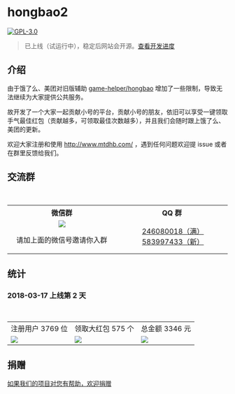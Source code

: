 # hongbao2

[![GPL-3.0](https://img.shields.io/badge/license-GPL--3.0-blue.svg)](LICENSE)

> 已上线（试运行中），稳定后网站会开源。[查看开发进度](https://github.com/game-helper/hongbao2/projects/1)

## 介绍

由于饿了么、美团对旧版辅助 [game-helper/hongbao](https://github.com/game-helper/hongbao) 增加了一些限制，导致无法继续为大家提供公共服务。

故开发了一个大家一起贡献小号的平台，贡献小号的朋友，依旧可以享受一键领取手气最佳红包（贡献越多，可领取最佳次数越多），并且我们会随时跟上饿了么、美团的更新。

欢迎大家注册和使用 http://www.mtdhb.com/ ，遇到任何问题欢迎提 issue 或者在群里反馈给我们。

## 交流群

<table>
  <tr></tr>
  <tr>
    <th>微信群</th>
    <th>QQ 群</th>
  </tr>
  <tr>
    <td align="center" width="250">
      <img src="https://user-images.githubusercontent.com/8413791/37555596-dfdc7a86-2a24-11e8-970a-93871e8f2836.png"><p>请加上面的微信号邀请你入群</p>
    </td>
    <td align="center" width="250">
      <a href="https://shang.qq.com/wpa/qunwpa?idkey=ce7ff4d1b5050c3bafff8f16c3cae4b1eec37916053865b86527347d680e03ec">246080018（满）</a>
      <a href="https://shang.qq.com/wpa/qunwpa?idkey=c897fa012682ff216e4256fad51df70ee6c6695813cff065371e262302da62f9">583997433（新）</a>
    </td>
  </tr>
</table>

## 统计

### 2018-03-17 上线第 2 天

<table>
  <tr></tr>
  <tr>
    <td>注册用户 3769 位</td>
    <td>领取大红包 575 个</td>
    <td>总金额 3346 元</td>
  </tr>
  <tr>
    <td><img src="https://user-images.githubusercontent.com/8413791/37557135-1b7dca02-2a3b-11e8-8590-b7232cc203fc.png"></td>
    <td><img src="https://user-images.githubusercontent.com/8413791/37557124-e32cdc38-2a3a-11e8-810b-486601bcae99.png"></td>
    <td><img src="https://user-images.githubusercontent.com/8413791/37557113-c8a4768c-2a3a-11e8-9119-a0c317ca9d3a.png"></td>
  </tr>
</table>

## 捐赠

[如果我们的项目对您有帮助，欢迎捐赠](https://github.com/game-helper/donate)
